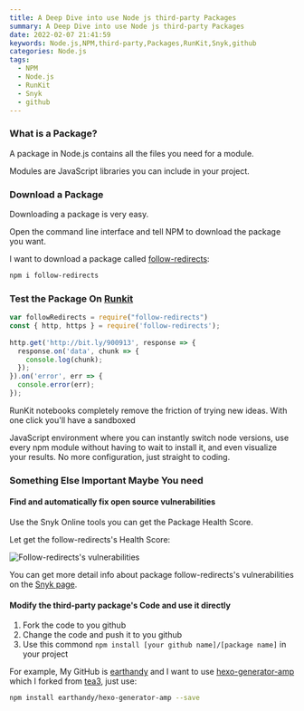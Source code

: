 ```yaml
---
title: A Deep Dive into use Node js third-party Packages
summary: A Deep Dive into use Node js third-party Packages
date: 2022-02-07 21:41:59
keywords: Node.js,NPM,third-party,Packages,RunKit,Snyk,github
categories: Node.js
tags:
  - NPM
  - Node.js
  - RunKit
  - Snyk
  - github
---
```


### What is a Package?

A package in Node.js contains all the files you need for a module.

Modules are JavaScript libraries you can include in your project.

### Download a Package
Downloading a package is very easy.

Open the command line interface and tell NPM to download the package you want.

I want to download a package called [follow-redirects](https://www.npmjs.com/package/follow-redirects):

```bash
npm i follow-redirects
```

### Test the Package On [Runkit](https://npm.runkit.com/)

```javascript
var followRedirects = require("follow-redirects")
const { http, https } = require('follow-redirects');
 
http.get('http://bit.ly/900913', response => {
  response.on('data', chunk => {
    console.log(chunk);
  });
}).on('error', err => {
  console.error(err);
});
```

RunKit notebooks completely remove the friction of trying new ideas. With one click you'll have a sandboxed

JavaScript environment where you can instantly switch node versions, use every npm module without having to wait to install it, and even visualize your results. No more configuration, just straight to coding.

###  Something Else Important Maybe You need

####  Find and automatically fix open source vulnerabilities

Use the Snyk Online tools you can get the Package Health Score.

Let get the follow-redirects's Health Score:

![Follow-redirects's vulnerabilities](https://s2.loli.net/2022/02/07/BTkonPMtacC4LRQ.png)

You can get more detail info about package follow-redirects's vulnerabilities on the [Snyk page](https://snyk.io/advisor/npm-package/follow-redirects).

#### Modify the third-party package's Code and use it directly

1. Fork the code to you github
2. Change the code and push it to you github
3. Use this commond `npm install [your github name]/[package name]` in your project

For example, My GitHub is [earthandy](https://github.com/earthandy) and I want to use [hexo-generator-amp](https://github.com/earthandy/hexo-generator-amp) which I forked from [tea3](https://github.com/tea3), just use:

```bash
npm install earthandy/hexo-generator-amp --save
```







